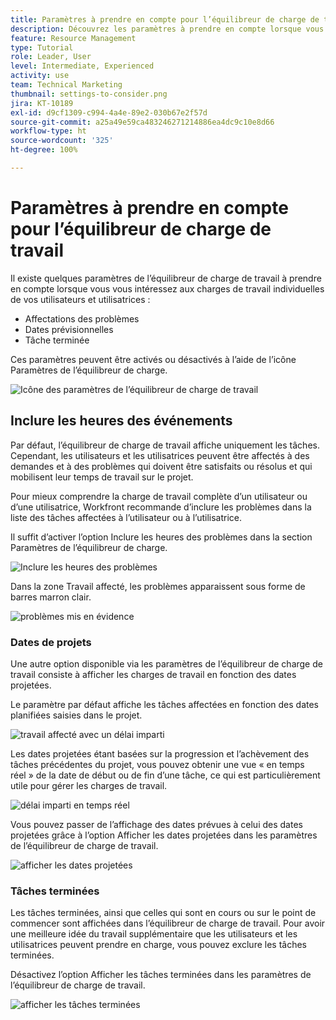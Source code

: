 ```yaml
---
title: Paramètres à prendre en compte pour l’équilibreur de charge de travail
description: Découvrez les paramètres à prendre en compte lorsque vous vous penchez sur les charges de travail individuelles de vos utilisateurs et utilisatrices.
feature: Resource Management
type: Tutorial
role: Leader, User
level: Intermediate, Experienced
activity: use
team: Technical Marketing
thumbnail: settings-to-consider.png
jira: KT-10189
exl-id: d9cf1309-c994-4a4e-89e2-030b67e2f57d
source-git-commit: a25a49e59ca483246271214886ea4dc9c10e8d66
workflow-type: ht
source-wordcount: '325'
ht-degree: 100%

---
```


# Paramètres à prendre en compte pour l’équilibreur de charge de travail

Il existe quelques paramètres de l’équilibreur de charge de travail à prendre en compte lorsque vous vous intéressez aux charges de travail individuelles de vos utilisateurs et utilisatrices :

* Affectations des problèmes
* Dates prévisionnelles
* Tâche terminée


Ces paramètres peuvent être activés ou désactivés à l’aide de l’icône Paramètres de l’équilibreur de charge.

![Icône des paramètres de l’équilibreur de charge de travail](assets/STC_01.png)

## Inclure les heures des événements

Par défaut, l’équilibreur de charge de travail affiche uniquement les tâches. Cependant, les utilisateurs et les utilisatrices peuvent être affectés à des demandes et à des problèmes qui doivent être satisfaits ou résolus et qui mobilisent leur temps de travail sur le projet.

Pour mieux comprendre la charge de travail complète d’un utilisateur ou d’une utilisatrice, Workfront recommande d’inclure les problèmes dans la liste des tâches affectées à l’utilisateur ou à l’utilisatrice.

Il suffit d’activer l’option Inclure les heures des problèmes dans la section Paramètres de l’équilibreur de charge.

![Inclure les heures des problèmes](assets/STC_02.png)

Dans la zone Travail affecté, les problèmes apparaissent sous forme de barres marron clair.

![problèmes mis en évidence](assets/STC_03.png)

### Dates de projets

Une autre option disponible via les paramètres de l’équilibreur de charge de travail consiste à afficher les charges de travail en fonction des dates projetées.

Le paramètre par défaut affiche les tâches affectées en fonction des dates planifiées saisies dans le projet.

![travail affecté avec un délai imparti](assets/STC_04.png)

Les dates projetées étant basées sur la progression et l’achèvement des tâches précédentes du projet, vous pouvez obtenir une vue « en temps réel » de la date de début ou de fin d’une tâche, ce qui est particulièrement utile pour gérer les charges de travail.

![délai imparti en temps réel](assets/STC_05.png)

Vous pouvez passer de l’affichage des dates prévues à celui des dates projetées grâce à l’option Afficher les dates projetées dans les paramètres de l’équilibreur de charge de travail.

![afficher les dates projetées](assets/STC_06.png)

### Tâches terminées

Les tâches terminées, ainsi que celles qui sont en cours ou sur le point de commencer sont affichées dans l’équilibreur de charge de travail. Pour avoir une meilleure idée du travail supplémentaire que les utilisateurs et les utilisatrices peuvent prendre en charge, vous pouvez exclure les tâches terminées.

Désactivez l’option Afficher les tâches terminées dans les paramètres de l’équilibreur de charge de travail.

![afficher les tâches terminées](assets/STC_07.png)
